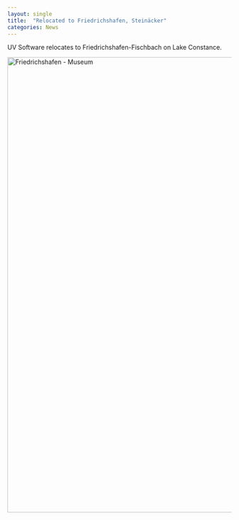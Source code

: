 ```yaml
---
layout: single
title:  "Relocated to Friedrichshafen, Steinäcker"
categories: News
---
```

UV Software relocates to Friedrichshafen-Fischbach on Lake Constance.

<a title="Guido Radig, CC BY 3.0 &lt;https://creativecommons.org/licenses/by/3.0&gt;, via Wikimedia Commons" href="https://commons.wikimedia.org/wiki/File:Friedrichshafen_-_Museum.JPG"><img width="1024" alt="Friedrichshafen - Museum" src="https://upload.wikimedia.org/wikipedia/commons/thumb/2/24/Friedrichshafen_-_Museum.JPG/1024px-Friedrichshafen_-_Museum.JPG"></a>
